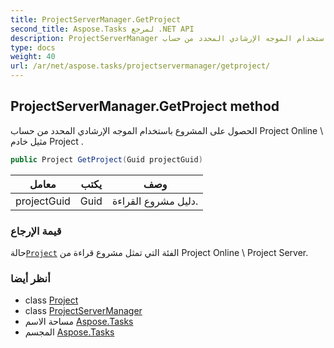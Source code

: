 ```yaml
---
title: ProjectServerManager.GetProject
second_title: Aspose.Tasks لمرجع .NET API
description: ProjectServerManager طريقة. الحصول على المشروع باستخدام الموجه الإرشادي المحدد من حساب Project Online  مثيل خادم Project .
type: docs
weight: 40
url: /ar/net/aspose.tasks/projectservermanager/getproject/
---
```

## ProjectServerManager.GetProject method

الحصول على المشروع باستخدام الموجه الإرشادي المحدد من حساب Project Online \ مثيل خادم Project .

```csharp
public Project GetProject(Guid projectGuid)
```

| معامل | يكتب | وصف |
| --- | --- | --- |
| projectGuid | Guid | دليل مشروع القراءة. |

### قيمة الإرجاع

حالة[`Project`](../../project/) الفئة التي تمثل مشروع قراءة من Project Online \ Project Server.

### أنظر أيضا

* class [Project](../../project/)
* class [ProjectServerManager](../)
* مساحة الاسم [Aspose.Tasks](../../projectservermanager/)
* المجسم [Aspose.Tasks](../../../)


